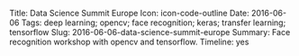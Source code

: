 Title: Data Science Summit Europe
Icon: icon-code-outline
Date: 2016-06-06
Tags: deep learning; opencv; face recognition; keras; transfer learning; tensorflow
Slug: 2016-06-06-data-science-summit-europe
Summary: Face recognition workshop with opencv and tensorflow.
Timeline: yes
